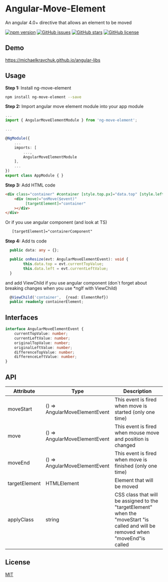 # Angular-Move-Element

An angular 4.0+ directive that allows an element to be moved

[![npm version](https://badge.fury.io/js/ng-move-element.svg)](http://badge.fury.io/js/ng-move-element)
[![GitHub issues](https://img.shields.io/github/issues/MichaelKravchuk/angular-move-element.svg)](https://github.com/MichaelKravchuk/angular-move-element/issues)
[![GitHub stars](https://img.shields.io/github/stars/MichaelKravchuk/angular-move-element.svg)](https://github.com/MichaelKravchuk/angular-move-element/stargazers)
[![GitHub license](https://img.shields.io/badge/license-MIT-blue.svg)](https://raw.githubusercontent.com/MichaelKravchuk/angular-move-element/master/LICENSE)


## Demo
https://michaelkravchuk.github.io/angular-libs

## Usage

**Step 1:** Install ng-move-element

```sh
npm install ng-move-element --save
```

**Step 2:** Import angular move element module into your app module

```ts
...
import { AngularMoveElementModule } from 'ng-move-element';

...

@NgModule({
    ...
    imports: [
        ...,
        AngularMoveElementModule
    ],
    ...
})
export class AppModule { }
```

**Step 3:** Add HTML code

```html
<div class="container" #container [style.top.px]="data.top" [style.left.px]="data.left">
    <div (move)="onMove($event)"
         [targetElement]="container"
    ></div>
</div>
```

Or if you use angular component (and look at TS)

```html
   [targetElement]="containerComponent"
```

**Step 4:** Add ts code

```ts
  public data: any = {};

  public onResize(evt: AngularMoveElementEvent): void {
        this.data.top = evt.currentTopValue;
        this.data.left = evt.currentLeftValue;
  }
```

and add ViewChild if you use angular component  (don`t forget about breaking changes when you use *ngIf with ViewChild)

```ts
  @ViewChild('container',  {read: ElementRef})
  public readonly containerElement;
```


## Interfaces
```ts
interface AngularMoveElementEvent {
    currentTopValue: number;
    currentLeftValue: number;
    originalTopValue: number;
    originalLeftValue: number;
    differenceTopValue: number;
    differenceLeftValue: number;
}
```

## API

| Attribute      | Type   | Description
|----------------|--------|------------
| moveStart | () => AngularMoveElementEvent | This event is fired when move is started (only one time) 
| move | () => AngularMoveElementEvent | This event is fired when mouse move and position is changed 
| moveEnd | () => AngularMoveElementEvent | This event is fired when move is finished (only one time) 
| targetElement | HTMLElement | Element that will be moved
| applyClass | string | CSS class that will be assigned to the "targetElement" when the "moveStart "is called and will be removed when "moveEnd"is called





## License
[MIT](https://choosealicense.com/licenses/mit/)
